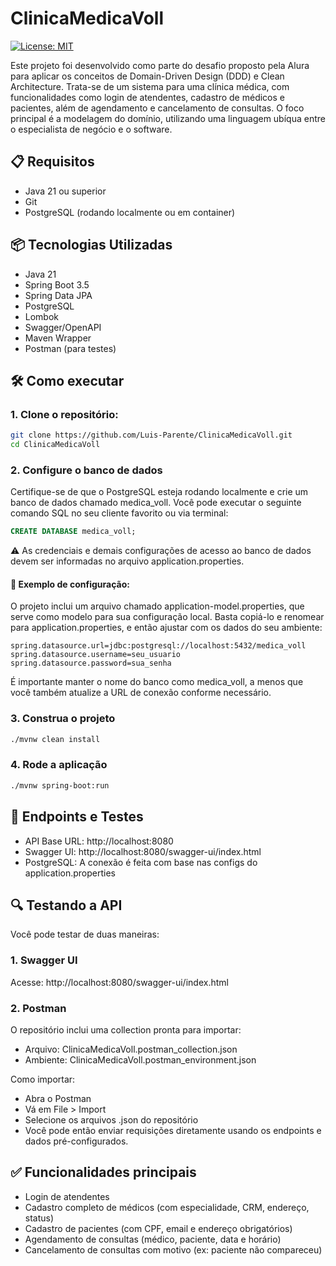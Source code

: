 # ClinicaMedicaVoll
[![License: MIT](https://img.shields.io/badge/License-MIT-yellow.svg?style=for-the-badge)](https://github.com/Luis-Parente/ClinicaMedicaVoll/blob/main/LICENSE)

Este projeto foi desenvolvido como parte do desafio proposto pela Alura para aplicar os conceitos de Domain-Driven Design (DDD) e Clean Architecture.
Trata-se de um sistema para uma clínica médica, com funcionalidades como login de atendentes, cadastro de médicos e pacientes, além de agendamento e cancelamento de consultas.
O foco principal é a modelagem do domínio, utilizando uma linguagem ubíqua entre o especialista de negócio e o software.

## 📋 Requisitos
- Java 21 ou superior
- Git
- PostgreSQL (rodando localmente ou em container)

## 📦 Tecnologias Utilizadas
- Java 21
- Spring Boot 3.5
- Spring Data JPA
- PostgreSQL
- Lombok
- Swagger/OpenAPI
- Maven Wrapper
- Postman (para testes)

## 🛠️ Como executar

### 1. Clone o repositório:
````bash
git clone https://github.com/Luis-Parente/ClinicaMedicaVoll.git
cd ClinicaMedicaVoll
````
### 2. Configure o banco de dados
Certifique-se de que o PostgreSQL esteja rodando localmente e crie um banco de dados chamado medica_voll.
Você pode executar o seguinte comando SQL no seu cliente favorito ou via terminal:
````sql
CREATE DATABASE medica_voll;
````
⚠️ As credenciais e demais configurações de acesso ao banco de dados devem ser informadas no arquivo application.properties.
#### 📄 Exemplo de configuração:
O projeto inclui um arquivo chamado application-model.properties, que serve como modelo para sua configuração local.
Basta copiá-lo e renomear para application.properties, e então ajustar com os dados do seu ambiente:
````properties
spring.datasource.url=jdbc:postgresql://localhost:5432/medica_voll
spring.datasource.username=seu_usuario
spring.datasource.password=sua_senha
````
É importante manter o nome do banco como medica_voll, a menos que você também atualize a URL de conexão conforme necessário.
### 3. Construa o projeto
````bash
./mvnw clean install
````
### 4. Rode a aplicação
````bash
./mvnw spring-boot:run
````

## 🔗 Endpoints e Testes
- API Base URL: http://localhost:8080
- Swagger UI: http://localhost:8080/swagger-ui/index.html
- PostgreSQL: A conexão é feita com base nas configs do application.properties

## 🔍 Testando a API
Você pode testar de duas maneiras:
### 1. Swagger UI
Acesse:
http://localhost:8080/swagger-ui/index.html

### 2. Postman
O repositório inclui uma collection pronta para importar:
- Arquivo: ClinicaMedicaVoll.postman_collection.json
- Ambiente: ClinicaMedicaVoll.postman_environment.json

Como importar:
- Abra o Postman
- Vá em File > Import
- Selecione os arquivos .json do repositório
- Você pode então enviar requisições diretamente usando os endpoints e dados pré-configurados.

## ✅ Funcionalidades principais
- Login de atendentes
- Cadastro completo de médicos (com especialidade, CRM, endereço, status)
- Cadastro de pacientes (com CPF, email e endereço obrigatórios)
- Agendamento de consultas (médico, paciente, data e horário)
- Cancelamento de consultas com motivo (ex: paciente não compareceu)
